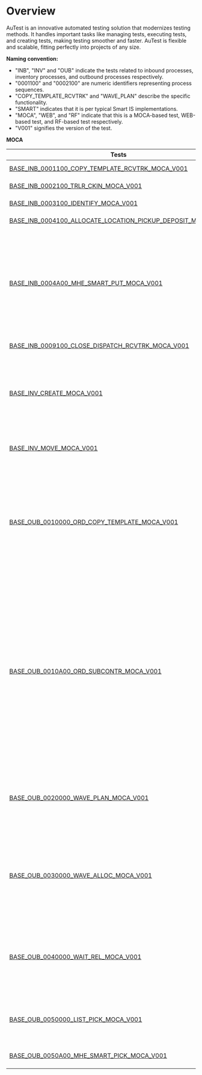 # Overview

AuTest is an innovative automated testing solution that modernizes testing methods. It handles important tasks like managing tests, executing tests, and creating tests, making testing smoother and faster. AuTest is flexible and scalable, fitting perfectly into projects of any size.

**Naming convention:**

- "INB", "INV" and "OUB" indicate the tests related to inbound processes, inventory processes, and outbound processes respectively.
- "0001100" and "0002100" are numeric identifiers representing process sequences.
- "COPY_TEMPLATE_RCVTRK" and "WAVE_PLAN" describe the specific functionality.
- "SMART" indicates that it is per typical Smart IS implementations.
- "MOCA", "WEB", and "RF" indicate that this is a MOCA-based test, WEB-based test, and RF-based test respectively.
- "V001" signifies the version of the test.

<script>
    // JavaScript function to handle sidebar link clicks
    document.addEventListener("DOMContentLoaded", function () {
        var sidebarLinks = document.querySelectorAll('.sidebar-link');

        sidebarLinks.forEach(function (link) {
            link.addEventListener('click', function (event) {
                // Prevent default link behavior
                event.preventDefault();

                // Remove active class from all sidebar links
                sidebarLinks.forEach(function (item) {
                    item.classList.remove('active');
                });

                // Add active class to the clicked sidebar link
                this.classList.add('active');

                // Get the test ID from the data attribute
                var testId = this.getAttribute('data-test-id');

                // Expand the corresponding sidebar section
                var section = document.querySelector('.sidebar-section[data-test-id="' + testId + '"]');
                if (section) {
                    section.classList.add('active');
                }
            });
        });
    });
</script>

**MOCA**

| Tests | Descriptions |
|-------|--------------|
| [BASE_INB_0001100_COPY_TEMPLATE_RCVTRK_MOCA_V001](./tests_docs/BASE_INB_0001100_COPY_TEMPLATE_RCVTRK_MOCA_V001.md) | Copy a template receive truck to a new one |
| [BASE_INB_0002100_TRLR_CKIN_MOCA_V001](./tests_docs/BASE_INB_0002100_TRLR_CKIN_MOCA_V001.md) | Check in receive truck to an empty door |
| [BASE_INB_0003100_IDENTIFY_MOCA_V001](./tests_docs/BASE_INB_0003100_IDENTIFY_MOCA_V001.md) | Identify inventory on the truck |
| [BASE_INB_0004100_ALLOCATE_LOCATION_PICKUP_DEPOSIT_MOCA_V001](./tests_docs/BASE_INB_0004100_ALLOCATE_LOCATION_PICKUP_DEPOSIT_MOCA_V001.md) | Allocate location, pick up, deposit |
| [BASE_INB_0004A00_MHE_SMART_PUT_MOCA_V001](./tests_docs/BASE_INB_0004A00_MHE_SMART_PUT_MOCA_V001.md) | (Smart Extension). This test represents a typical Smart IS extension for representing MHE systems. It takes the inventory that was created earlier by the BASE_INV_CREATE_MOCA test (in a generated location). It then calls a command to emulate the movement into the MHE system for the loads in that location. |
| [BASE_INB_0009100_CLOSE_DISPATCH_RCVTRK_MOCA_V001](./tests_docs/BASE_INB_0009100_CLOSE_DISPATCH_RCVTRK_MOCA_V001.md) | Close and dispatch receive trailer |
| [BASE_INV_CREATE_MOCA_V001](./tests_docs/BASE_INV_CREATE_MOCA_V001.md) | Create multiple pallets in a location. The destination location is created by copying a template location - this provides a way to segregate inventory for each test run. The inventory characteristics and pallet count are passed in. |
| [BASE_INV_MOVE_MOCA_V001](./tests_docs/BASE_INV_MOVE_MOCA_V001.md) | This test will move the inventory we created earlier to a storage location |
| [BASE_OUB_0010000_ORD_COPY_TEMPLATE_MOCA_V001](./tests_docs/BASE_OUB_0010000_ORD_COPY_TEMPLATE_MOCA_V001.md) | This is the starting point of typical outbound tests. It assumes that we have a template order. It copies that order using the [copy order] command to a new order number. The template order number can be a wild card, so it can create multiple orders. All orders get the same value in wave_set column which allows us to later plan a single wave for these orders. |
| [BASE_OUB_0010A00_ORD_SUBCONTR_MOCA_V001](./tests_docs/BASE_OUB_0010A00_ORD_SUBCONTR_MOCA_V001.md) | (Smart Extension). This represents subcontracting process in a system like SAP. It takes an order where we have a non-allocatable parent line that represents a finished good and its allocatable child lines represent components. This test first creates a work order for producing the finished good using the component lines. It then creates the order for finished good. It then breaks them into two orders based on a Smart IS extension where we have a regular order with --WO suffix for consuming components and a regular order for the finished good. |
| [BASE_OUB_0020000_WAVE_PLAN_MOCA_V001](./tests_docs/BASE_OUB_0020000_WAVE_PLAN_MOCA_V001.md) | The BASE tests that create orders, set ord.wave_set column. This test builds upon that and plans a wave for the wave set. So this allows for a mechanism to combine multiple orders into a single wave. |
| [BASE_OUB_0030000_WAVE_ALLOC_MOCA_V001](./tests_docs/BASE_OUB_0030000_WAVE_ALLOC_MOCA_V001.md) | The BASE tests provide a way to plan multiple orders to a single wave. It builds upon the same concepts to now allocate that wave. So the whole framework thus allows at this time to allocate multiple orders that were created earlier and planned to a single wave. |
| [BASE_OUB_0040000_WAIT_REL_MOCA_V001](./tests_docs/BASE_OUB_0040000_WAIT_REL_MOCA_V001.md) | This test builds upon the concepts of other BASE outbound tests. This will wait for the allocated wave to become completely released - so the core idea is that it is waiting for the pick release manager to do its job. |
| [BASE_OUB_0050000_LIST_PICK_MOCA_V001](./tests_docs/BASE_OUB_0050000_LIST_PICK_MOCA_V001.md) | This test builds upon other BASE outbound tests. It would do list picking for those orders using standard MOCA Commands. |
| [BASE_OUB_0050A00_MHE_SMART_PICK_MOCA_V001](./tests_docs/BASE_OUB_0050A00_MHE_SMART_PICK_MOCA_V001.md) | (Smart Extension). This test represents the typical MHE picking
